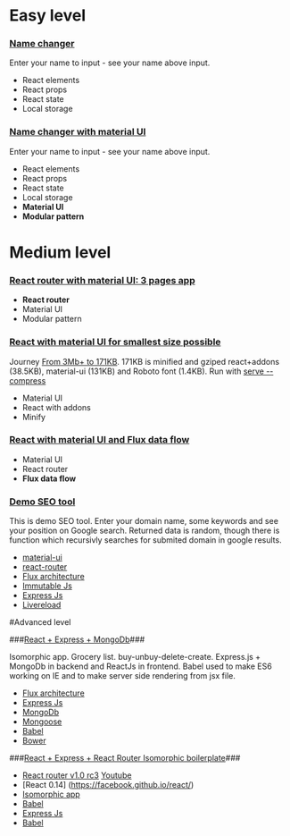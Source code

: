 # Easy level

### [Name changer](https://github.com/liesislukas/ReactJs-boilerplate-and-examples/tree/master/examples/name-changer)

Enter your name to input - see your name above input. 
* React elements
* React props
* React state
* Local storage

### [Name changer with material UI](https://github.com/liesislukas/ReactJs-boilerplate-and-examples/tree/master/examples/name-changer-with-material-ui)

Enter your name to input - see your name above input. 
* React elements
* React props
* React state
* Local storage
* **Material UI**
* **Modular pattern**

# Medium level

### [React router with material UI: 3 pages app](https://github.com/liesislukas/ReactJs-boilerplate-and-examples/tree/master/examples/react-router)

* **React router**
* Material UI
* Modular pattern

### [React with material UI for smallest size possible](https://github.com/liesislukas/ReactJs-boilerplate-and-examples/tree/master/examples/size-and-speed)
Journey [From 3Mb+ to 171KB](https://github.com/callemall/material-ui/issues/1421). 171KB is minified and gziped react+addons (38.5KB), material-ui (131KB) and Roboto font (1.4KB). Run with [serve --compress](https://www.npmjs.com/package/serve)


* Material UI
* React with addons
* Minify 

### [React with material UI and Flux data flow](https://github.com/liesislukas/ReactJs-boilerplate-and-examples/tree/master/examples/flux-1) ###

* Material UI
* React router
* **Flux data flow**

### [Demo SEO tool](https://github.com/liesislukas/ReactJs-boilerplate-and-examples/tree/master/examples/seo-tool)
This is demo SEO tool. Enter your domain name, some keywords and see your position on Google search. Returned data is random, though there is function which recursivly searches for submited domain in google results.

* [material-ui](https://www.npmjs.com/package/material-ui)
* [react-router](https://github.com/rackt/react-router)
* [Flux architecture](https://facebook.github.io/flux/) 
* [Immutable Js](https://facebook.github.io/immutable-js/) 
* [Express Js](http://expressjs.com/)
* [Livereload](https://www.npmjs.com/package/livereload)

#Advanced level

###[React + Express + MongoDb](https://github.com/liesislukas/ReactJs-boilerplate-and-examples/tree/master/examples/react-express)###

Isomorphic app. Grocery list. buy-unbuy-delete-create. 
Express.js + MongoDb in backend and ReactJs in frontend.
Babel used to make ES6 working on IE and to make server side rendering from jsx file.

* [Flux architecture](https://facebook.github.io/flux/) 
* [Express Js](http://expressjs.com/)
* [MongoDb](https://www.mongodb.org/)
* [Mongoose](http://mongoosejs.com/)
* [Babel](https://babeljs.io/)
* [Bower](http://bower.io/)

###[React + Express + React Router Isomorphic boilerplate](https://github.com/liesislukas/ReactJs-boilerplate-and-examples/tree/master/examples/react-router-isomorphic)###

* [React router v1.0 rc3](https://github.com/rackt/react-router) [Youtube](https://www.youtube.com/watch?v=XZfvW1a8Xac&index=7&list=PLb0IAmt7-GS1cbw4qonlQztYV1TAW0sCr)
* [React 0.14] (https://facebook.github.io/react/)
* [Isomorphic app](https://www.google.lt/search?q=what+is+isomorphic+javascript)
* [Babel](https://babeljs.io/)
* [Express Js](http://expressjs.com/)
* [Babel](https://babeljs.io/)
